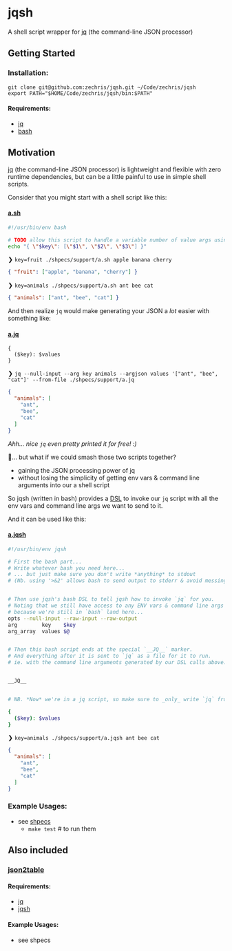 # jqsh
A shell script wrapper for [jq](https://stedolan.github.io/jq) (the command-line JSON processor)

## Getting Started
### Installation:
```
git clone git@github.com:zechris/jqsh.git ~/Code/zechris/jqsh
export PATH="$HOME/Code/zechris/jqsh/bin:$PATH"
```


#### Requirements:
 * [jq](https://stedolan.github.io/jq)
 * [bash](https://www.gnu.org/software/bash/)


## Motivation

[jq](https://stedolan.github.io/jq) (the command-line JSON processor) is lightweight and flexible with zero runtime dependencies, but can be a little painful to use in simple shell scripts.

Consider that you might start with a shell script like this:

#### [a.sh](https://github.com/zechris/jqsh/blob/main/shpecs/support/a.sh)
```bash
#!/usr/bin/env bash

# TODO allow this script to handle a variable number of value args using `$@` ... ?somehow?
echo "{ \"$key\": [\"$1\", \"$2\", \"$3\"] }"
```

❯ `key=fruit ./shpecs/support/a.sh apple banana cherry`
```json
{ "fruit": ["apple", "banana", "cherry"] }
```

❯ `key=animals ./shpecs/support/a.sh ant bee cat`
```json
{ "animals": ["ant", "bee", "cat"] }
```

And then realize `jq` would make generating your JSON a _lot_ easier with something like:

#### [a.jq](https://github.com/zechris/jqsh/blob/main/shpecs/support/a.jq)
```jq
{
  ($key): $values
}

```

❯ `jq --null-input --arg key animals --argjson values '["ant", "bee", "cat"]' --from-file ./shpecs/support/a.jq`
```json
{
  "animals": [
    "ant",
    "bee",
    "cat"
  ]
}
```
_Ahh... nice `jq` even pretty printed it for free! :)_


🤔... but what if we could smash those two scripts together?
 * gaining the JSON processing power of jq
 * without losing the simplicity of getting env vars & command line arguments into our a shell script

So jqsh (written in bash) provides a [DSL](https://en.wikipedia.org/wiki/Domain-specific_language) to invoke our `jq` script with all the env vars and command line args we want to send to it.

And it can be used like this:

#### [a.jqsh](https://github.com/zechris/jqsh/blob/main/shpecs/support/a.jqsh)
```bash
#!/usr/bin/env jqsh

# First the bash part...
# Write whatever bash you need here...
# ... but just make sure you don't write *anything* to stdout
# (Nb. using '>&2' allows bash to send output to stderr & avoid messing with jqsh)


# Then use jqsh's bash DSL to tell jqsh how to invoke `jq` for you.
# Noting that we still have access to any ENV vars & command line args `$@`
# because we're still in `bash` land here...
opts --null-input --raw-input --raw-output
arg        key    $key
arg_array  values $@


# Then this bash script ends at the special `__JQ__` marker.
# And everything after it is sent to `jq` as a file for it to run.
# ie. with the command line arguments generated by our DSL calls above.


__JQ__


# NB. *Now* we're in a jq script, so make sure to _only_ write `jq` from now on...

{
  ($key): $values
}
```


❯ `key=animals ./shpecs/support/a.jqsh ant bee cat`
```json
{
  "animals": [
    "ant",
    "bee",
    "cat"
  ]
}
```



### Example Usages:
 * see [shpecs](https://github.com/zechris/jqsh/tree/main/shpecs)
   * `make test` # to run them



## Also included
### [json2table]()

#### Requirements:
 * [jq](https://stedolan.github.io/jq)
 * [jqsh](https://github.com/zechris/jqsh)



#### Example Usages:
 * see shpecs
